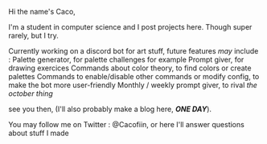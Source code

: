 Hi the name's Caco,

I'm a student in computer science and I post projects here.
Though super rarely, but I try.

Currently working on a discord bot for art stuff, future features *may* include :
Palette generator, for palette challenges for example
Prompt giver, for drawing exercices
Commands about color theory, to find colors or create palettes
Commands to enable/disable other commands or modify config, to make the bot more user-friendly
Monthly / weekly prompt giver, to rival *the october thing*

see you then, (I'll also probably make a blog here, ***ONE DAY***).

You may follow me on Twitter : @Cacofiin, or here
I'll answer questions about stuff I made

<!--
**Cacofiin/Cacofiin** is a ✨ _special_ ✨ repository because its `README.md` (this file) appears on your GitHub profile.

Here are some ideas to get you started:

- 🔭 I’m currently working on ...
- 🌱 I’m currently learning ...
- 👯 I’m looking to collaborate on ...
- 🤔 I’m looking for help with ...
- 💬 Ask me about ...
- 📫 How to reach me: ...
- 😄 Pronouns: ...
- ⚡ Fun fact: ...
-->
